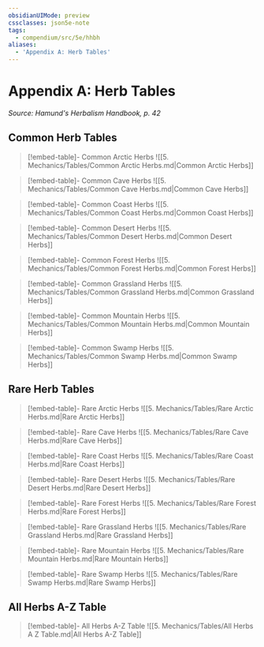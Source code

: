 ```yaml
---
obsidianUIMode: preview
cssclasses: json5e-note
tags:
  - compendium/src/5e/hhbh
aliases:
  - 'Appendix A: Herb Tables'
---
```

# Appendix A: Herb Tables
*Source: Hamund's Herbalism Handbook, p. 42* 

## Common Herb Tables

> [!embed-table]- Common Arctic Herbs
> ![[5. Mechanics/Tables/Common Arctic Herbs.md\|Common Arctic Herbs]]

> [!embed-table]- Common Cave Herbs
> ![[5. Mechanics/Tables/Common Cave Herbs.md\|Common Cave Herbs]]

> [!embed-table]- Common Coast Herbs
> ![[5. Mechanics/Tables/Common Coast Herbs.md\|Common Coast Herbs]]

> [!embed-table]- Common Desert Herbs
> ![[5. Mechanics/Tables/Common Desert Herbs.md\|Common Desert Herbs]]

> [!embed-table]- Common Forest Herbs
> ![[5. Mechanics/Tables/Common Forest Herbs.md\|Common Forest Herbs]]

> [!embed-table]- Common Grassland Herbs
> ![[5. Mechanics/Tables/Common Grassland Herbs.md\|Common Grassland Herbs]]

> [!embed-table]- Common Mountain Herbs
> ![[5. Mechanics/Tables/Common Mountain Herbs.md\|Common Mountain Herbs]]

> [!embed-table]- Common Swamp Herbs
> ![[5. Mechanics/Tables/Common Swamp Herbs.md\|Common Swamp Herbs]]

## Rare Herb Tables

> [!embed-table]- Rare Arctic Herbs
> ![[5. Mechanics/Tables/Rare Arctic Herbs.md\|Rare Arctic Herbs]]

> [!embed-table]- Rare Cave Herbs
> ![[5. Mechanics/Tables/Rare Cave Herbs.md\|Rare Cave Herbs]]

> [!embed-table]- Rare Coast Herbs
> ![[5. Mechanics/Tables/Rare Coast Herbs.md\|Rare Coast Herbs]]

> [!embed-table]- Rare Desert Herbs
> ![[5. Mechanics/Tables/Rare Desert Herbs.md\|Rare Desert Herbs]]

> [!embed-table]- Rare Forest Herbs
> ![[5. Mechanics/Tables/Rare Forest Herbs.md\|Rare Forest Herbs]]

> [!embed-table]- Rare Grassland Herbs
> ![[5. Mechanics/Tables/Rare Grassland Herbs.md\|Rare Grassland Herbs]]

> [!embed-table]- Rare Mountain Herbs
> ![[5. Mechanics/Tables/Rare Mountain Herbs.md\|Rare Mountain Herbs]]

> [!embed-table]- Rare Swamp Herbs
> ![[5. Mechanics/Tables/Rare Swamp Herbs.md\|Rare Swamp Herbs]]

## All Herbs A-Z Table

> [!embed-table]- All Herbs A-Z Table
> ![[5. Mechanics/Tables/All Herbs A Z Table.md\|All Herbs A-Z Table]]
